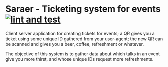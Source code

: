 # Saraer - Ticketing system for events [![lint and test](https://github.com/JJ/saraer/actions/workflows/deno.yml/badge.svg)](https://github.com/JJ/saraer/actions/workflows/deno.yml)

Client server application for creating tickets for events; a QR gives you a ticket using some unique ID gathered from your user-agent; the new QR can be scanned and gives you a beer, coffee, refreshment or whatever.

The objective of this system is to gather data about which talks in an event give you more thirst, and whose unique IDs request more refreshments.
